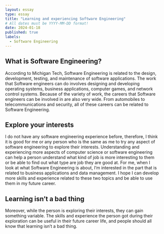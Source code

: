 ```yaml
---
layout: essay
type: essay
title: "Learning and experiencing Software Engineering"
# All dates must be YYYY-MM-DD format!
date: 2024-01-18
published: true
labels:
  - Software Engineering
---
```



## What is Software Engineering?

According to Michigan Tech, Software Engineering is related to the design, development, testing, and maintenance of software applications. The work that Software engineers can do involves designing and developing operating systems, business applications, computer games, and network control systems. Because of the variety of work, the careers that Software engineers can be involved in are also very wide. From automobiles to telecommunications and security, all of these careers can be related to Software Engineering.

## Explore your interests

I do not have any software engineering experience before, therefore, I think it is good for me or any person who is the same as me to try any aspect of software engineering to explore their interests. Understanding and experiencing more aspects of computer science or software engineering can help a person understand what kind of job is more interesting to them or be able to find out what type are job they are good at. For me, when I look at what Software Engineering is about, I’m interested in the part that is related to business applications and data management. I hope I can develop more skills and experience related to these two topics and be able to use them in my future career. 

## Learning isn’t a bad thing

Moreover, while the person is exploring their interests, they can gain something variable. The skills and experience the person got during their exploration can be useful in their future career life, and people should all know that learning isn’t a bad thing.

